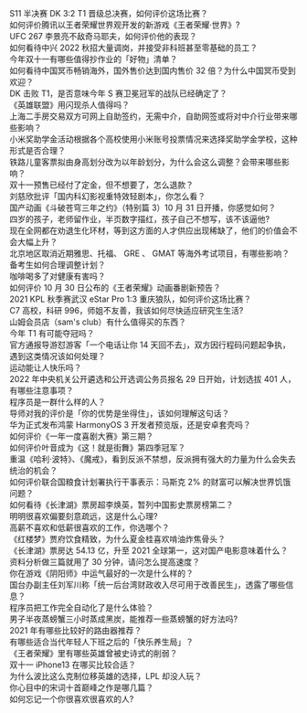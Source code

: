 S11 半决赛 DK 3:2 T1 晋级总决赛，如何评价这场比赛？  
如何评价腾讯以王者荣耀世界观开发的新游戏《王者荣耀·世界》?  
UFC 267 李景亮不敌奇马耶夫，如何评价他的表现？  
如何看待中兴 2022 秋招大量调岗，并接受非科班甚至零基础的员工？  
今年双十一有哪些值得抄作业的「好物」清单？  
如何看待中国冥币畅销海外，国外售价达到国内售价 32 倍？为什么中国冥币受到欢迎？  
DK 击败 T1，是否意味今年 S 赛卫冕冠军的战队已经确定了？  
《英雄联盟》用闪现杀人值得吗？  
上海二手房交易双方可网上自助签约，无需中介，自助网签或将对中介行业带来哪些影响？  
小米奖助学金活动根据各个高校使用小米账号投票情况来选择奖助学金学校，这种形式是否合理？  
铁路儿童客票拟由身高划分改为以年龄划分，为什么会这么调整？会带来哪些影响？  
双十一预售已经付了定金，但不想要了，怎么退款？  
刘慈欣批评「国内科幻影视重特效轻剧本」，你怎么看？  
国产动画《斗破苍穹三年之约》（特别篇 3）10 月 31 日开播，你感觉如何？  
四岁的孩子，老师留作业，半页数字描红，孩子自己不想写，该不该逼他?  
现在全网都在劝退生化环材，等到这方面的人才供应出现稀缺了，他们的价值会不会大幅上升？  
北京地区取消近期雅思、托福、 GRE 、 GMAT 等海外考试项目，有哪些影响？备考生如何合理调整计划？  
咖啡喝多了对健康有害吗？  
如何评价 10 月 30 日公布的《王者荣耀》动画番剧新预告？  
2021 KPL 秋季赛武汉 eStar Pro 1:3 重庆狼队，如何评价这场比赛？  
C7 高校，科研 996，师姐不友善，我该如何尽快适应研究生生活?  
山姆会员店（sam's club）有什么值得买的东西？  
今年 T1 有可能夺冠吗？  
官方通报导游怼游客「一个电话让你 14 天回不去」，双方因行程码问题起争执，遇到这类情况该如何处理？  
运动能让人快乐吗？  
2022 年中央机关公开遴选和公开选调公务员报名 29 日开始，计划选拔 401 人，有哪些注意事项？  
程序员是一群什么样的人？  
导师对我的评价是「你的优势是坐得住」，该如何理解这句话？  
华为正式发布鸿蒙 HarmonyOS 3 开发者预览版，还是安卓套壳吗？  
如何评价《一年一度喜剧大赛》第三期？  
如何评价叶音成为《这！就是街舞》第四季冠军？  
重温《哈利·波特》、《魔戒》，看到反派不禁想，反派拥有强大的力量为什么会失去统治的机会？  
如何评价联合国粮食计划署执行干事表示：马斯克 2% 的财富可以解决世界饥饿问题？  
如何看待《长津湖》票房超李焕英，暂列中国影史票房榜第二？  
明明很喜欢偏要刻意疏远，这是什么心理?  
高薪不喜欢和低薪很喜欢的工作，你选哪个？  
《红楼梦》贾府饮食精致，为什么夏金桂喜欢啃油炸焦骨头？  
《长津湖》票房达 54.13 亿，升至 2021 全球第一，这对国产电影意味着什么？  
资料分析做三篇就用了 30 分钟，请问怎么提高速度？  
你在游戏《阴阳师》中运气最好的一次是什么样的？  
国台办副主任刘军川称「统一后台湾财政收入尽可用于改善民生」，透露了哪些信息？  
程序员把工作完全自动化了是什么体验？  
男子半夜蒸螃蟹三小时蒸成黑炭，能推荐一些蒸螃蟹的好方法吗?  
2021 年有哪些比较好的路由器推荐？  
有哪些适合当代年轻人下班之后的「快乐养生局」？  
《王者荣耀》里有哪些英雄曾被史诗式的削弱？  
双十一 iPhone13 在哪买比较合适？  
为什么波比这么克制位移英雄的选择，LPL 却没人玩？  
你心目中的宋词十首巅峰之作是哪几篇？  
如何忘记一个你很喜欢很喜欢的人?  
